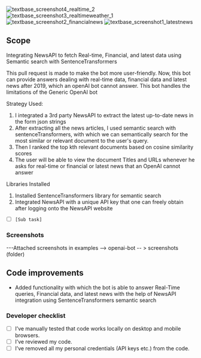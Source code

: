 ![textbase_screenshot4_realtime_2](https://github.com/Jeevana38/textbase/assets/77659039/7a116ebd-afdb-4804-9672-5ac5819e4a7d)
![textbase_screenshot3_realtimeweather_1](https://github.com/Jeevana38/textbase/assets/77659039/111ca022-763a-4bb4-b92c-ffb8a636dd5b)
![textbase_screenshot2_financialnews](https://github.com/Jeevana38/textbase/assets/77659039/0cfa7620-2d2b-46b7-a809-3dc3b7332b40)
![textbase_screenshot1_latestnews](https://github.com/Jeevana38/textbase/assets/77659039/6ffa52a4-ce63-4c22-9eb3-10f34fb93aba)
## Scope
Integrating NewsAPI to fetch Real-time, Financial, and latest data using Semantic search with SentenceTransformers


This pull request is made to make the bot more user-friendly. Now, this bot can provide answers dealing with real-time data, 
financial data and latest news after 2019, which an openAI bot cannot answer. This bot handles the limitations of the Generic OpenAI bot

Strategy Used:

1. I integrated a 3rd party NewsAPI to extract the latest up-to-date news in the form json strings
2. After extracting all the news articles, I used semantic search with sentenceTransformers, with which we can semantically search
for the most similar or relevant document to the user's query. 
3. Then I ranked the top kth relevant documents based on cosine similarity scores
4. The user will be able to view the document Titles and URLs whenever he asks for real-time or financial or latest news that an OpenAI
cannot answer

Libraries Installed
1. Installed SentenceTransformers library for semantic search 
2. Integrated NewsAPI with a unique API key that one can freely obtain after logging onto the NewsAPI website



- [ ] `[Sub task]`


### Screenshots
---Attached screenshots in examples --> openai-bot -- > screenshots (folder)


## Code improvements
- Added functionality with which the bot is able to answer Real-Time queries, Financial data, and latest news
with the help of NewsAPI integration using SentenceTransformers semantic search


### Developer checklist
- [ ] I’ve manually tested that code works locally on desktop and mobile browsers.
- [ ] I’ve reviewed my code.
- [ ] I’ve removed all my personal credentials (API keys etc.) from the code.
